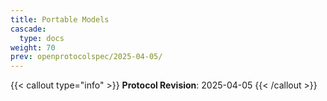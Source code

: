 ```yaml
---
title: Portable Models
cascade:
  type: docs
weight: 70
prev: openprotocolspec/2025-04-05/
---
```


{{< callout type="info" >}} **Protocol Revision**: 2025-04-05 {{< /callout >}}
